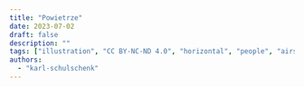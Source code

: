 ```yaml
---
title: "Powietrze"
date: 2023-07-02
draft: false
description: ""
tags: ["illustration", "CC BY-NC-ND 4.0", "horizontal", "people", "airship", "transport", "animals"]
authors:
  - "karl-schulschenk"
---
```

